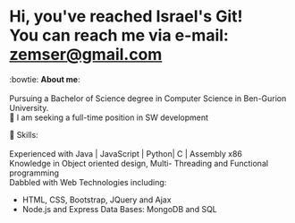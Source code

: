 # Hi, you've reached Israel's Git! <br/>  You can reach me via e-mail: zemser@gmail.com 
:bowtie: **About me**:\
\
Pursuing a Bachelor of Science degree in Computer Science in Ben-Gurion University.\
:mag_right: I am seeking a full-time position in SW development

:briefcase: Skills:\
\
Experienced with Java | JavaScript | Python| C | Assembly x86\
Knowledge in Object oriented design, Multi- Threading and Functional programming\
Dabbled with Web Technologies including:
- HTML, CSS, Bootstrap, JQuery and Ajax
- Node.js and Express
Data Bases: MongoDB and SQL


<!--
**zemser/zemser** is a ✨ _special_ ✨ repository because its `README.md` (this file) appears on your GitHub profile.

Here are some ideas to get you started:

- 🔭 I’m currently working on ...
- 🌱 I’m currently learning ...
- 👯 I’m looking to collaborate on ...
- 🤔 I’m looking for help with ...
- 💬 Ask me about ...
- 📫 How to reach me: ...
- 😄 Pronouns: ...
- ⚡ Fun fact: ...
-->
